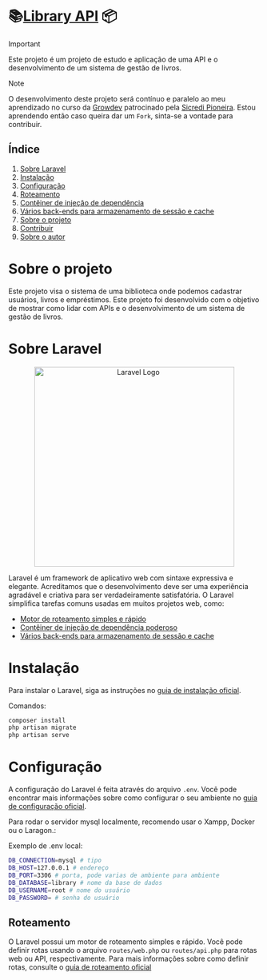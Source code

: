 # 📚[Library API](https://github.com/Marccelo125/api-library) 📦

> [!IMPORTANT]
> Este projeto é um projeto de estudo e aplicação de uma API e o desenvolvimento de um sistema de gestão de livros.</br>

> [!NOTE]
>O desenvolvimento deste projeto será contínuo e paralelo ao meu aprendizado no curso da [Growdev](https://www.growdev.com.br) patrocinado pela [Sicredi Pioneira](https://sicredipioneira.com.br). Estou aprendendo então caso queira dar um `Fork`, sinta-se a vontade para contribuir.

## Índice
1. [Sobre Laravel](#sobre-laravel)
2. [Instalação](#instalação)
3. [Configuração](#configuração)
4. [Roteamento](#roteamento)
5. [Contêiner de injeção de dependência](#contêiner-de-injeção-de-dependência)
6. [Vários back-ends para armazenamento de sessão e cache](#armazenamento-de-sessão-e-cache)
7. [Sobre o projeto](#sobre-o-projeto)
8. [Contribuir](#contribuir)
9. [Sobre o autor](#sobre-o-autor)

# Sobre o projeto
Este projeto visa o sistema de uma biblioteca onde podemos cadastrar usuários, livros e empréstimos. Este projeto foi desenvolvido com o objetivo de mostrar como lidar com APIs e o desenvolvimento de um sistema de gestão de livros.


# Sobre Laravel

<p align="center"><a href="https://laravel.com" target="_blank"><img src="https://raw.githubusercontent.com/laravel/art/master/logo-lockup/5%20SVG/2%20CMYK/1%20Full%20Color/laravel-logolockup-cmyk-red.svg" width="400" alt="Laravel Logo"></a></p>

Laravel é um framework de aplicativo web com sintaxe expressiva e elegante. Acreditamos que o desenvolvimento deve ser uma experiência agradável e criativa para ser verdadeiramente satisfatória. O Laravel simplifica tarefas comuns usadas em muitos projetos web, como:

- [Motor de roteamento simples e rápido](#roteamento)
- [Contêiner de injeção de dependência poderoso](#contêiner-de-injeção-de-dependência)
- [Vários back-ends para armazenamento de sessão e cache](#armazenamento-de-sessão-e-cache)

# Instalação

Para instalar o Laravel, siga as instruções no [guia de instalação oficial](https://laravel.com/docs/installation).

Comandos:

```bash
composer install
php artisan migrate
php artisan serve
```

# Configuração

A configuração do Laravel é feita através do arquivo `.env`. Você pode encontrar mais informações sobre como configurar o seu ambiente no [guia de configuração oficial](https://laravel.com/docs/configuration).

Para rodar o servidor mysql localmente, recomendo usar o Xampp, Docker ou o Laragon.:

Exemplo de .env local:
```bash
DB_CONNECTION=mysql # tipo
DB_HOST=127.0.0.1 # endereço
DB_PORT=3306 # porta, pode varias de ambiente para ambiente
DB_DATABASE=library # nome da base de dados
DB_USERNAME=root # nome do usuário
DB_PASSWORD= # senha do usuário
```

## Roteamento

O Laravel possui um motor de roteamento simples e rápido. Você pode definir rotas usando o arquivo `routes/web.php` ou `routes/api.php` para rotas web ou API, respectivamente. Para mais informações sobre como definir rotas, consulte o [guia de roteamento oficial](https://laravel.com/docs/routing)
